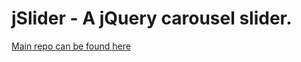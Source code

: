 # jSlider - A jQuery carousel slider.

[Main repo can be found here](https://github.com/jaaneh/jSlider)
